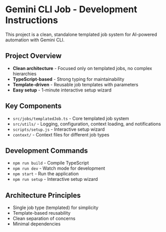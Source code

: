# Gemini CLI Job - Development Instructions

This project is a clean, standalone templated job system for AI-powered automation with Gemini CLI.

## Project Overview
- **Clean architecture** - Focused only on templated jobs, no complex hierarchies
- **TypeScript-based** - Strong typing for maintainability  
- **Template-driven** - Reusable job templates with parameters
- **Easy setup** - 1-minute interactive setup wizard

## Key Components
- `src/jobs/templatedJob.ts` - Core templated job system
- `src/utils/` - Logging, configuration, context loading, and notifications
- `scripts/setup.js` - Interactive setup wizard
- `context/` - Context files for different job types

## Development Commands
- `npm run build` - Compile TypeScript
- `npm run dev` - Watch mode for development  
- `npm start` - Run the application
- `npm run setup` - Interactive setup wizard

## Architecture Principles
- Single job type (templated) for simplicity
- Template-based reusability
- Clean separation of concerns
- Minimal dependencies